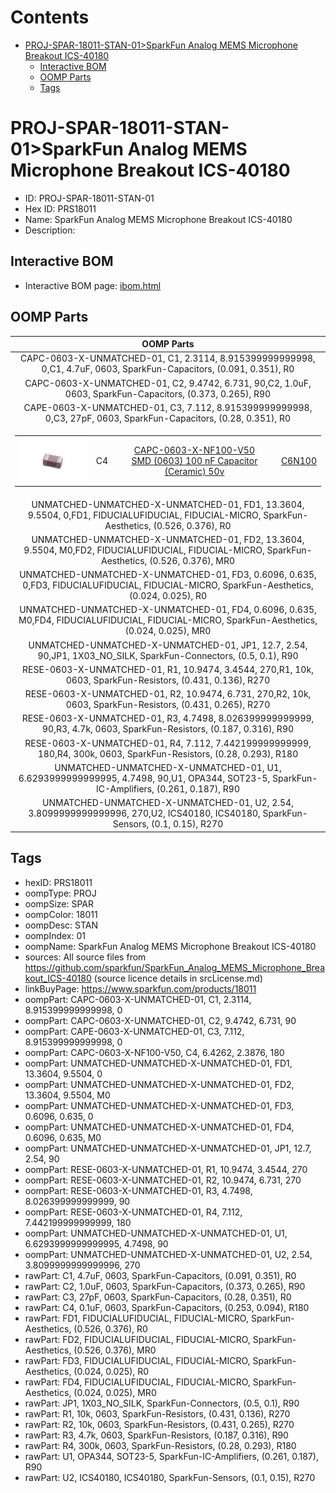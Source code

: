 



Contents
========

* [PROJ-SPAR-18011-STAN-01>SparkFun Analog MEMS Microphone Breakout ICS-40180](#proj-spar-18011-stan-01sparkfun-analog-mems-microphone-breakout-ics-40180)
	* [Interactive BOM](#interactive-bom)
	* [OOMP Parts](#oomp-parts)
	* [Tags](#tags)

# PROJ-SPAR-18011-STAN-01>SparkFun Analog MEMS Microphone Breakout ICS-40180

- ID: PROJ-SPAR-18011-STAN-01
- Hex ID: PRS18011
- Name: SparkFun Analog MEMS Microphone Breakout ICS-40180
- Description: 

## Interactive BOM

- Interactive BOM page: [ibom.html](kicad/bom/ibom.html)

## OOMP Parts
  

|OOMP Parts|
| :---: |
|CAPC-0603-X-UNMATCHED-01, C1, 2.3114, 8.915399999999998, 0,C1, 4.7uF, 0603, SparkFun-Capacitors, (0.091, 0.351), R0|
|CAPC-0603-X-UNMATCHED-01, C2, 9.4742, 6.731, 90,C2, 1.0uF, 0603, SparkFun-Capacitors, (0.373, 0.265), R90|
|CAPE-0603-X-UNMATCHED-01, C3, 7.112, 8.915399999999998, 0,C3, 27pF, 0603, SparkFun-Capacitors, (0.28, 0.351), R0|
|<table><tr><td>![CAPC-0603-X-NF100-V50](https://raw.githubusercontent.com/oomlout/oomlout_OOMP_parts/main/CAPC-0603-X-NF100-V50/image_140.jpg)</td><td> C4</td><td>[CAPC-0603-X-NF100-V50<br>SMD (0603) 100 nF Capacitor (Ceramic) 50v](https://github.com/oomlout/oomlout_OOMP_parts/tree/main/CAPC-0603-X-NF100-V50/)</td><td>[C6N100](https://github.com/oomlout/oomlout_OOMP_parts/tree/main/CAPC-0603-X-NF100-V50/)</td></tr></table>|
|UNMATCHED-UNMATCHED-X-UNMATCHED-01, FD1, 13.3604, 9.5504, 0,FD1, FIDUCIALUFIDUCIAL, FIDUCIAL-MICRO, SparkFun-Aesthetics, (0.526, 0.376), R0|
|UNMATCHED-UNMATCHED-X-UNMATCHED-01, FD2, 13.3604, 9.5504, M0,FD2, FIDUCIALUFIDUCIAL, FIDUCIAL-MICRO, SparkFun-Aesthetics, (0.526, 0.376), MR0|
|UNMATCHED-UNMATCHED-X-UNMATCHED-01, FD3, 0.6096, 0.635, 0,FD3, FIDUCIALUFIDUCIAL, FIDUCIAL-MICRO, SparkFun-Aesthetics, (0.024, 0.025), R0|
|UNMATCHED-UNMATCHED-X-UNMATCHED-01, FD4, 0.6096, 0.635, M0,FD4, FIDUCIALUFIDUCIAL, FIDUCIAL-MICRO, SparkFun-Aesthetics, (0.024, 0.025), MR0|
|UNMATCHED-UNMATCHED-X-UNMATCHED-01, JP1, 12.7, 2.54, 90,JP1, 1X03_NO_SILK, SparkFun-Connectors, (0.5, 0.1), R90|
|RESE-0603-X-UNMATCHED-01, R1, 10.9474, 3.4544, 270,R1, 10k, 0603, SparkFun-Resistors, (0.431, 0.136), R270|
|RESE-0603-X-UNMATCHED-01, R2, 10.9474, 6.731, 270,R2, 10k, 0603, SparkFun-Resistors, (0.431, 0.265), R270|
|RESE-0603-X-UNMATCHED-01, R3, 4.7498, 8.026399999999999, 90,R3, 4.7k, 0603, SparkFun-Resistors, (0.187, 0.316), R90|
|RESE-0603-X-UNMATCHED-01, R4, 7.112, 7.442199999999999, 180,R4, 300k, 0603, SparkFun-Resistors, (0.28, 0.293), R180|
|UNMATCHED-UNMATCHED-X-UNMATCHED-01, U1, 6.6293999999999995, 4.7498, 90,U1, OPA344, SOT23-5, SparkFun-IC-Amplifiers, (0.261, 0.187), R90|
|UNMATCHED-UNMATCHED-X-UNMATCHED-01, U2, 2.54, 3.8099999999999996, 270,U2, ICS40180, ICS40180, SparkFun-Sensors, (0.1, 0.15), R270|

## Tags

- hexID: PRS18011
- oompType: PROJ
- oompSize: SPAR
- oompColor: 18011
- oompDesc: STAN
- oompIndex: 01
- oompName: SparkFun Analog MEMS Microphone Breakout ICS-40180
- sources: All source files from https://github.com/sparkfun/SparkFun_Analog_MEMS_Microphone_Breakout_ICS-40180 (source licence details in srcLicense.md)
- linkBuyPage: https://www.sparkfun.com/products/18011
- oompPart: CAPC-0603-X-UNMATCHED-01, C1, 2.3114, 8.915399999999998, 0
- oompPart: CAPC-0603-X-UNMATCHED-01, C2, 9.4742, 6.731, 90
- oompPart: CAPE-0603-X-UNMATCHED-01, C3, 7.112, 8.915399999999998, 0
- oompPart: CAPC-0603-X-NF100-V50, C4, 6.4262, 2.3876, 180
- oompPart: UNMATCHED-UNMATCHED-X-UNMATCHED-01, FD1, 13.3604, 9.5504, 0
- oompPart: UNMATCHED-UNMATCHED-X-UNMATCHED-01, FD2, 13.3604, 9.5504, M0
- oompPart: UNMATCHED-UNMATCHED-X-UNMATCHED-01, FD3, 0.6096, 0.635, 0
- oompPart: UNMATCHED-UNMATCHED-X-UNMATCHED-01, FD4, 0.6096, 0.635, M0
- oompPart: UNMATCHED-UNMATCHED-X-UNMATCHED-01, JP1, 12.7, 2.54, 90
- oompPart: RESE-0603-X-UNMATCHED-01, R1, 10.9474, 3.4544, 270
- oompPart: RESE-0603-X-UNMATCHED-01, R2, 10.9474, 6.731, 270
- oompPart: RESE-0603-X-UNMATCHED-01, R3, 4.7498, 8.026399999999999, 90
- oompPart: RESE-0603-X-UNMATCHED-01, R4, 7.112, 7.442199999999999, 180
- oompPart: UNMATCHED-UNMATCHED-X-UNMATCHED-01, U1, 6.6293999999999995, 4.7498, 90
- oompPart: UNMATCHED-UNMATCHED-X-UNMATCHED-01, U2, 2.54, 3.8099999999999996, 270
- rawPart: C1, 4.7uF, 0603, SparkFun-Capacitors, (0.091, 0.351), R0
- rawPart: C2, 1.0uF, 0603, SparkFun-Capacitors, (0.373, 0.265), R90
- rawPart: C3, 27pF, 0603, SparkFun-Capacitors, (0.28, 0.351), R0
- rawPart: C4, 0.1uF, 0603, SparkFun-Capacitors, (0.253, 0.094), R180
- rawPart: FD1, FIDUCIALUFIDUCIAL, FIDUCIAL-MICRO, SparkFun-Aesthetics, (0.526, 0.376), R0
- rawPart: FD2, FIDUCIALUFIDUCIAL, FIDUCIAL-MICRO, SparkFun-Aesthetics, (0.526, 0.376), MR0
- rawPart: FD3, FIDUCIALUFIDUCIAL, FIDUCIAL-MICRO, SparkFun-Aesthetics, (0.024, 0.025), R0
- rawPart: FD4, FIDUCIALUFIDUCIAL, FIDUCIAL-MICRO, SparkFun-Aesthetics, (0.024, 0.025), MR0
- rawPart: JP1, 1X03_NO_SILK, SparkFun-Connectors, (0.5, 0.1), R90
- rawPart: R1, 10k, 0603, SparkFun-Resistors, (0.431, 0.136), R270
- rawPart: R2, 10k, 0603, SparkFun-Resistors, (0.431, 0.265), R270
- rawPart: R3, 4.7k, 0603, SparkFun-Resistors, (0.187, 0.316), R90
- rawPart: R4, 300k, 0603, SparkFun-Resistors, (0.28, 0.293), R180
- rawPart: U1, OPA344, SOT23-5, SparkFun-IC-Amplifiers, (0.261, 0.187), R90
- rawPart: U2, ICS40180, ICS40180, SparkFun-Sensors, (0.1, 0.15), R270
